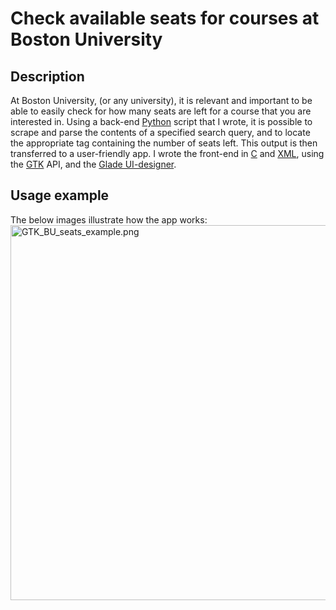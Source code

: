 # Check available seats for courses at Boston University

## Description

At Boston University, (or any university), it is relevant and important to be able to easily check for how many seats are left for a course that you are interested in. Using a back-end <a href="https://en.wikipedia.org/wiki/Python_(programming_language)">Python</a>  script that I wrote, it is possible to scrape and parse the contents of a specified search query, and to locate the appropriate tag containing the number of seats left. This output is then transferred to a user-friendly app. I wrote the front-end in <a href="https://en.wikipedia.org/wiki/C_(programming_language)">C</a> and <a href="https://en.wikipedia.org/wiki/XML">XML</a>, using the <a href="https://en.wikipedia.org/wiki/GTK">GTK</a> API, and the <a href="https://en.wikipedia.org/wiki/Glade_Interface_Designer">Glade UI-designer</a>.

## Usage example

The below images illustrate how the app works:
<img src="https://github.com/nullberg/bu-seats/blob/master/images/GTK_BU_seats_example.png" alt="GTK_BU_seats_example.png" width="600px"/>


